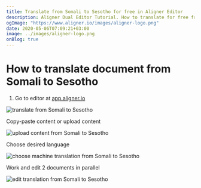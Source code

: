 ```yaml
---
title: Translate from Somali to Sesotho for free in Aligner Editor
description: Aligner Dual Editor Tutorial. How to translate for free from Somali to Sesotho. Aligner is multilingual document management platform. 
ogImage: "https://www.aligner.io/images/aligner-logo.png"
date: 2020-05-06T07:09:21+03:00
image: ../images/aligner-logo.png
onBlog: true
---
```


# How to translate document from Somali to Sesotho

1. Go to editor at [app.aligner.io](https://app.aligner.io "Aligner App web page")

![translate from Somali to Sesotho](../aligner-blank-editor.png "translate from Somali to Sesotho")

Copy-paste content or upload content

![upload content from Somali to Sesotho](../aligner-uploaded-document.png "upload content from Somali to Sesotho")

Choose desired language

![choose machine translation from Somali to Sesotho](../aligner-language-dropdown.png "choose machine translation from Somali to Sesotho")

Work and edit 2 documents in parallel

![edit translation from Somali to Sesotho](../aligner-double-sitded-editor.png "edit translation from Somali to Sesotho")

